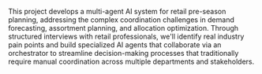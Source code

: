 This project develops a multi-agent AI system for retail pre-season planning, addressing the complex coordination challenges in demand forecasting, assortment planning, and allocation optimization. Through structured interviews with retail professionals, we'll identify real industry pain points and build specialized AI agents that collaborate via an orchestrator to streamline decision-making processes that traditionally require manual coordination across multiple departments and stakeholders.